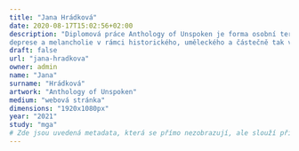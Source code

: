 ```yaml
---
title: "Jana Hrádková"
date: 2020-08-17T15:02:56+02:00
description: "Diplomová práce Anthology of Unspoken je forma osobní terapie, vyrovnávací mechanismus v podobě rozsáhlého osobního výzkumu prezentovaného formou vizuálně eklektického webu, který mapuje vnímání
deprese a melancholie v rámci historického, uměleckého a částečně tak vědeckého diskurzu."
draft: false
url: "jana-hradkova"
owner: admin
name: "Jana"
surname: "Hrádková"
artwork: "Anthology of Unspoken"
medium: "webová stránka"
dimensions: "1920x1080px"
year: "2021"
study: "mga"
# Zde jsou uvedená metadata, která se přímo nezobrazují, ale slouží při generování webu - tagů pro Facebook a Twitter, atd.
---
```

